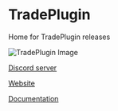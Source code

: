 # TradePlugin
Home for TradePlugin releases

![TradePlugin Image](https://cdn.discordapp.com/attachments/1197913547703861279/1209273617205043210/image.png?ex=65e652d1&is=65d3ddd1&hm=3202f11dacd551ebb1556226979b2ffe68089ab365894e6dc3577dfdd7c26236&)

[Discord server](https://discord.gg/pFd3ujnW9m)

[Website](https://www.oriontrades.com/tradeplugin)

[Documentation](https://github.com/REALDRAGNET/TradePlugin/releases/download/Latest/TradePlugin.for.Stream.Deck.Documentation.pdf)
